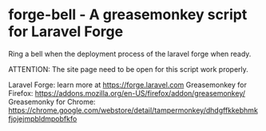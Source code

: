 forge-bell - A greasemonkey script for Laravel Forge
==========

Ring a bell when the deployment process of the laravel forge when ready.

ATTENTION: The site page need to be open for this script work properly.

Laravel Forge: learn more at https://forge.laravel.com
Greasemonkey for Firefox: https://addons.mozilla.org/en-US/firefox/addon/greasemonkey/
Greasemonky for Chrome: https://chrome.google.com/webstore/detail/tampermonkey/dhdgffkkebhmkfjojejmpbldmpobfkfo

